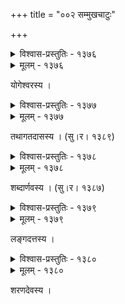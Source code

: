 +++
title = "००२ सम्मुखचाटुः"

+++



<details><summary>विश्वास-प्रस्तुतिः - १३७६</summary>

पूर्वः कृतात्मनाम् असि भग्नानां समिति पश्चिमो द्विषताम् ।  
त्वं दक्षिणः प्रणमतां तथापि सर्वोत्तरस् त्वम् असि ॥१३७६॥
</details>

<details><summary>मूलम् - १३७६</summary>

पूर्वः कृतात्मनाम् असि भग्नानां समिति पश्चिमो द्विषताम् ।  
त्वं दक्षिणः प्रणमतां तथापि सर्वोत्तरस् त्वम् असि ॥१३७६॥
</details>


योगेश्वरस्य ।  



<details><summary>विश्वास-प्रस्तुतिः - १३७७</summary>

यस्य द्वीपं धरित्री स च जलधिर् अभूद् यस्य गण्डूषतोयं  
तस्याश्चर्यैकमूर्तेर् अपि नभसि वपुर् यत्र दुर्लक्ष्यम् आसीत् ।  
तत्पीतं त्वद्यशोभिस् त्रिभुवनम् अभजंस् तानि विश्रामहेतोस्  
तच् चान्तः कैटभारेः स च तव हृदये वन्दनीयस् त्वम् एव ॥१३७७॥
</details>

<details><summary>मूलम् - १३७७</summary>

यस्य द्वीपं धरित्री स च जलधिर् अभूद् यस्य गण्डूषतोयं  
तस्याश्चर्यैकमूर्तेर् अपि नभसि वपुर् यत्र दुर्लक्ष्यम् आसीत् ।  
तत्पीतं त्वद्यशोभिस् त्रिभुवनम् अभजंस् तानि विश्रामहेतोस्  
तच् चान्तः कैटभारेः स च तव हृदये वन्दनीयस् त्वम् एव ॥१३७७॥
</details>


तथागतदासस्य । (सु।र। १३८९)  



<details><summary>विश्वास-प्रस्तुतिः - १३७८</summary>

न लोपो वर्णानां न खलु परतः प्रत्ययविधिर्  
विकारो नास्त्य् एव क्वचिद् अपि न भग्नाः प्रकृतयः ।  
गुणो वा वृद्धिर् वा सततम् उपकाराय जगतां  
मुनेर् दाक्षीपुत्राद् अपि तव समर्थः पदविधिः ॥१३७८॥
</details>

<details><summary>मूलम् - १३७८</summary>

न लोपो वर्णानां न खलु परतः प्रत्ययविधिर्  
विकारो नास्त्य् एव क्वचिद् अपि न भग्नाः प्रकृतयः ।  
गुणो वा वृद्धिर् वा सततम् उपकाराय जगतां  
मुनेर् दाक्षीपुत्राद् अपि तव समर्थः पदविधिः ॥१३७८॥
</details>


शब्दार्णवस्य । (सु।र। १३८७)  



<details><summary>विश्वास-प्रस्तुतिः - १३७९</summary>

त्वं षाड्गुण्यजुषां शिरोमणिर् असि त्रैगुण्यमूर्तेर् असाव्  
इन्दुस् तत्र च षोडश त्वयि चतुःषष्ठिर् वलन्ते कलाः ।  
तस्यैकं ननु मण्डलं तव नव क्ष्मामण्डलीसिद्धयस्  
तेजश् चन्द्रमसो नृचन्द्र भवतश् चैवं दवीयो’न्तरम् ॥१३७९॥
</details>

<details><summary>मूलम् - १३७९</summary>

त्वं षाड्गुण्यजुषां शिरोमणिर् असि त्रैगुण्यमूर्तेर् असाव्  
इन्दुस् तत्र च षोडश त्वयि चतुःषष्ठिर् वलन्ते कलाः ।  
तस्यैकं ननु मण्डलं तव नव क्ष्मामण्डलीसिद्धयस्  
तेजश् चन्द्रमसो नृचन्द्र भवतश् चैवं दवीयो’न्तरम् ॥१३७९॥
</details>


लङ्गदत्तस्य ।  



<details><summary>विश्वास-प्रस्तुतिः - १३८०</summary>

पीयूषं विषम् अप्य् असूत जलधिः कान्तेः कलङ्कस्य च  
स्थानं शीतरुचिः स्वभावकठिनो दाता च कल्पद्रुमः ।  
अक्षीणप्रणयामृतस्य कलुषैर् अपृष्टमूर्तेर् असं  
क्षिप्तत्यागरसोदयस्य भवतः साम्यं समभ्येतु कः ॥१३८०॥
</details>

<details><summary>मूलम् - १३८०</summary>

पीयूषं विषम् अप्य् असूत जलधिः कान्तेः कलङ्कस्य च  
स्थानं शीतरुचिः स्वभावकठिनो दाता च कल्पद्रुमः ।  
अक्षीणप्रणयामृतस्य कलुषैर् अपृष्टमूर्तेर् असं  
क्षिप्तत्यागरसोदयस्य भवतः साम्यं समभ्येतु कः ॥१३८०॥
</details>


शरणदेवस्य ।  

